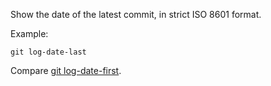 Show the date of the latest commit, in strict ISO 8601 format.

Example:

```shell
git log-date-last
```

Compare [git log-date-first](../git-log-date-first).
